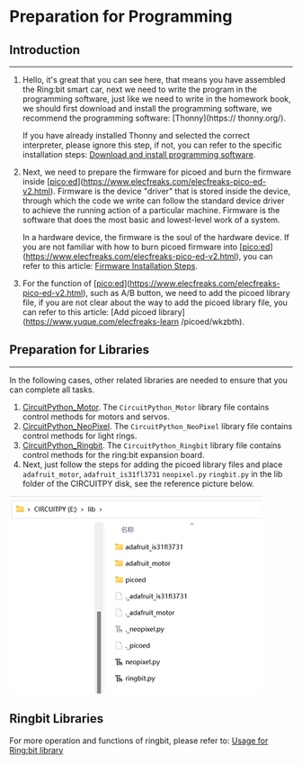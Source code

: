 # Preparation for Programming

## Introduction
---
1. Hello, it's great that you can see here, that means you have assembled the Ring:bit smart car, next we need to write the program in the programming software, just like we need to write in the homework book, we should first download and install the programming software, we recommend the programming software: [Thonny](https:// thonny.org/). 

   If you have already installed Thonny and selected the correct interpreter, please ignore this step, if not, you can refer to the specific installation steps: [Download and install programming software](https://www.yuque.com/elecfreaks-learn/picoed/ggnxx2). 

2. Next, we need to prepare the firmware for picoed and burn the firmware inside [[pico:ed](https://www.elecfreaks.com/elecfreaks-pico-ed-v2.html)](https://www.elecfreaks.com/elecfreaks-pico-ed-v2.html). Firmware is the device "driver" that is stored inside the device, through which the code we write can follow the standard device driver to achieve the running action of a particular machine. Firmware is the software that does the most basic and lowest-level work of a system. 

   In a hardware device, the firmware is the soul of the hardware device. If you are not familiar with how to burn picoed firmware into [[pico:ed](https://www.elecfreaks.com/elecfreaks-pico-ed-v2.html)](https://www.elecfreaks.com/elecfreaks-pico-ed-v2.html), you can refer to this article: [Firmware Installation Steps](https://www.yuque.com/elecfreaks-learn/picoed/pw6wvm). 

3. For the function of [[pico:ed](https://www.elecfreaks.com/elecfreaks-pico-ed-v2.html)](https://www.elecfreaks.com/elecfreaks-pico-ed-v2.html), such as A/B button, we need to add the picoed library file, if you are not clear about the way to add the picoed library file, you can refer to this article: [Add picoed library](https://www.yuque.com/elecfreaks-learn /picoed/wkzbth).



## Preparation for Libraries
---
In the following cases, other related libraries are needed to ensure that you can complete all tasks.

1. [CircuitPython_Motor](https://github.com/adafruit/Adafruit_CircuitPython_Motor/archive/refs/heads/main.zip). The `CircuitPython_Motor` library file contains control methods for motors and servos.
2. [CircuitPython_NeoPixel](https://github.com/adafruit/Adafruit_CircuitPython_NeoPixel). The `CircuitPython_NeoPixel` library file contains control methods for light rings.
3. [CircuitPython_Ringbit](https://github.com/elecfreaks/circuitpython_ringbit). The `CircuitPython_Ringbit` library file contains control methods for the ring:bit expansion board. 
4. Next, just follow the steps for adding the picoed library files and place `adafruit_motor`, `adafruit_is31fl3731` `neopixel.py` `ringbit.py` in the lib folder of the CIRCUITPY disk, see the reference picture below.

![](./images/program.png)

## Ringbit Libraries
For more operation and functions of ringbit, please refer to: [Usage for Ring:bit library](https://www.yuque.com/elecfreaks-learn/picoed/ayz5ki)

